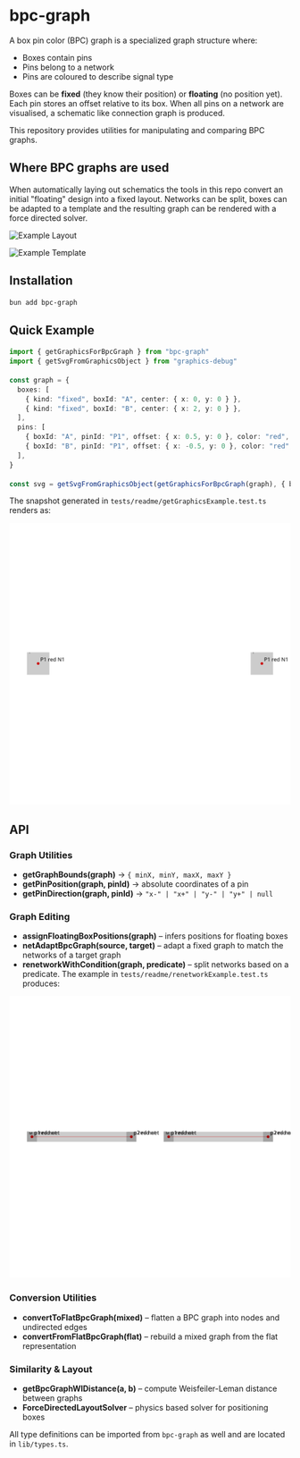 # bpc-graph

A box pin color (BPC) graph is a specialized graph structure where:

- Boxes contain pins
- Pins belong to a network
- Pins are coloured to describe signal type

Boxes can be **fixed** (they know their position) or **floating** (no position yet). Each
pin stores an offset relative to its box. When all pins on a network are visualised, a
schematic like connection graph is produced.

This repository provides utilities for manipulating and comparing BPC graphs.

## Where BPC graphs are used

When automatically laying out schematics the tools in this repo convert an initial
"floating" design into a fixed layout. Networks can be split, boxes can be adapted to a
template and the resulting graph can be rendered with a force directed solver.

![Example Layout](https://github.com/user-attachments/assets/2efa5e6f-b0ba-478f-8cb8-361db267fab4)

![Example Template](https://github.com/user-attachments/assets/2a5b543b-32e5-4d25-bcc5-f02845e60a9e)

## Installation

```bash
bun add bpc-graph
```

## Quick Example

```ts
import { getGraphicsForBpcGraph } from "bpc-graph"
import { getSvgFromGraphicsObject } from "graphics-debug"

const graph = {
  boxes: [
    { kind: "fixed", boxId: "A", center: { x: 0, y: 0 } },
    { kind: "fixed", boxId: "B", center: { x: 2, y: 0 } },
  ],
  pins: [
    { boxId: "A", pinId: "P1", offset: { x: 0.5, y: 0 }, color: "red", networkId: "N1" },
    { boxId: "B", pinId: "P1", offset: { x: -0.5, y: 0 }, color: "red", networkId: "N1" },
  ],
}

const svg = getSvgFromGraphicsObject(getGraphicsForBpcGraph(graph), { backgroundColor: "white" })
```

The snapshot generated in `tests/readme/getGraphicsExample.test.ts` renders as:

![Basic graph](tests/readme/__snapshots__/getGraphicsExample.snap.svg)

## API

### Graph Utilities

- **getGraphBounds(graph)** → `{ minX, minY, maxX, maxY }`
- **getPinPosition(graph, pinId)** → absolute coordinates of a pin
- **getPinDirection(graph, pinId)** → `"x-" | "x+" | "y-" | "y+" | null`

### Graph Editing

- **assignFloatingBoxPositions(graph)** – infers positions for floating boxes
- **netAdaptBpcGraph(source, target)** – adapt a fixed graph to match the networks of a target graph
- **renetworkWithCondition(graph, predicate)** – split networks based on a predicate. The example in `tests/readme/renetworkExample.test.ts` produces:

![Renetwork result](tests/readme/__snapshots__/renetworkExample.snap.svg)

### Conversion Utilities

- **convertToFlatBpcGraph(mixed)** – flatten a BPC graph into nodes and undirected edges
- **convertFromFlatBpcGraph(flat)** – rebuild a mixed graph from the flat representation

### Similarity & Layout

- **getBpcGraphWlDistance(a, b)** – compute Weisfeiler-Leman distance between graphs
- **ForceDirectedLayoutSolver** – physics based solver for positioning boxes

All type definitions can be imported from `bpc-graph` as well and are located in
`lib/types.ts`.

